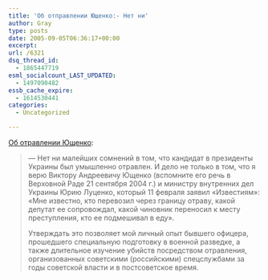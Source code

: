 ```yaml
---
title: 'Об отправлении Ющенко:- Нет ни'
author: Gray
type: posts
date: 2005-09-05T06:36:17+00:00
excerpt:
url: /6321
dsq_thread_id:
  - 1865447719
esml_socialcount_LAST_UPDATED:
  - 1497090482
essb_cache_expire:
  - 1614530441
categories:
  - Uncategorized

---
```








<a href="http://vlasti.net/index.php?Screen=news&#038;id=121581" target="_blank">Об отравлении Ющенко</a>:

> &#8212; Нет ни малейших сомнений в том, что кандидат в президенты Украины был умышленно отравлен. И дело не только в том, что я верю Виктору Андреевичу Ющенко (вспомните его речь в Верховной Раде 21 сентября 2004 г.) и министру внутренних дел Украины Юрию Луценко, который 11 февраля заявил &#171;Известиям&#187;: &#171;Мне известно, кто перевозил через границу отраву, какой депутат ее сопровождал, какой чиновник переносил к месту преступления, кто ее подмешивал в еду&#187;.
> 
> Утверждать это позволяет мой личный опыт бывшего офицера, прошедшего специальную подготовку в военной разведке, а также длительное изучение убийств посредством отравления, организованных советскими (российскими) спецслужбами за годы советской власти и в постсоветское время.